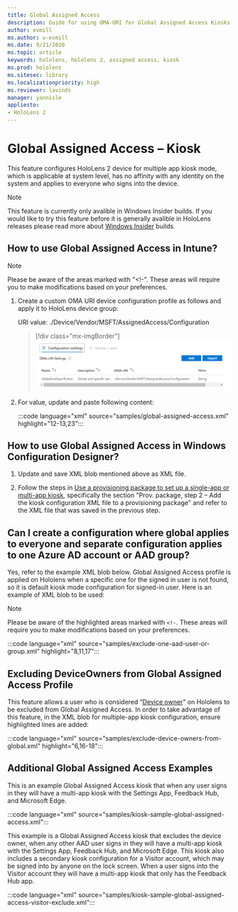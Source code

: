```yaml
---
title: Global Assigned Access
description: Guide for using OMA-URI for Global Assigned Access Kiosks
author: evmill
ms.author: v-evmill
ms.date: 9/21/2020
ms.topic: article
keywords: hololens, hololens 2, assigned access, kiosk
ms.prod: hololens
ms.sitesec: library
ms.localizationpriority: high
ms.reviewer: lavinds
manager: yannisle
appliesto:
- HoloLens 2
---
```


# Global Assigned Access – Kiosk

This feature configures HoloLens 2 device for multiple app kiosk mode, which is applicable at system level, has no affinity with any identity on the system and applies to everyone who signs into the device.

> [!NOTE]
> This feature is currently only avalible in Windows Insider builds. If you would like to try this feature before it is generally avalible in HoloLens releases please read more about [Windows Insider](hololens-insider.md) builds.
 
## How to use Global Assigned Access in Intune?

> [!NOTE]
> Please be aware of the areas marked with "<!-". These areas will require you to make modifications based on your preferences.

1.	Create a custom OMA URI device configuration profile as follows and apply it to HoloLens device group:

    URI value: ./Device/Vendor/MSFT/AssignedAccess/Configuration
   
    > [!div class="mx-imgBorder"]
    > ![Global Assigned Access OMA-URI in Intune](images/global-assigned-access-omauri.png)

2.	For value, update and paste following content:

    :::code language="xml" source="samples/global-assigned-access.xml" highlight="12-13,23":::

## How to use Global Assigned Access in Windows Configuration Designer?
 
1.	Update and save XML blob mentioned above as XML file. 

2.	Follow the steps in [Use a provisioning package to set up a single-app or multi-app kiosk](https://docs.microsoft.com/hololens/hololens-kiosk#use-a-provisioning-package-to-set-up-a-single-app-or-multi-app-kiosk), specifically the section "Prov. package, step 2 – Add the kiosk configuration XML file to a provisioning package" and refer to the XML file that was saved in the previous step. 

## Can I create a configuration where global applies to everyone and separate configuration applies to one Azure AD account or AAD group?

Yes, refer to the example XML blob below. Global Assigned Access profile is applied on Hololens when a specific one for the signed in user is not found, so it is default kiosk mode configuration for signed-in user. 
Here is an example of XML blob to be used: 

> [!NOTE]
> Please be aware of the highlighted areas marked with `<!-`. These areas will require you to make modifications based on your preferences. 

 :::code language="xml" source="samples/exclude-one-aad-user-or-group.xml" highlight="8,11,17":::

## Excluding DeviceOwners from Global Assigned Access Profile

This feature allows a user who is considered “[Device owner](security-adminless-os.md)" on Hololens to be excluded from Global Assigned Access. In order to take advantage of this feature, in the XML blob for multiple-app kiosk configuration, ensure highlighted lines are added: 

 :::code language="xml" source="samples/exclude-device-owners-from-global.xml" highlight="6,16-18":::
 
## Additional Global Assigned Access Examples

This is an example Global Assigned Access kiosk that when any user signs in they will have a multi-app kiosk with the Settings App, Feedback Hub, and Microsoft Edge.

:::code language="xml" source="samples/kiosk-sample-global-assigned-access.xml":::

This example is a Global Assigned Access kiosk that excludes the device owner, when any other AAD user signs in they will have a multi-app kiosk with the Settings App, Feedback Hub, and Microsoft Edge. This kiosk also includes a secondary kiosk configuration for a Visitor account, which may be signed into by anyone on the lock screen. When a user signs into the Visitor account they will have a multi-app kiosk that only has the Feedback Hub app.

:::code language="xml" source="samples/kiosk-sample-global-assigned-access-visitor-exclude.xml":::


